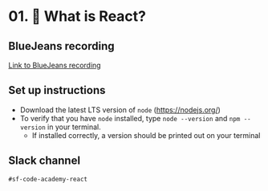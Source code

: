 # 01. 🤔 What is React?

## BlueJeans recording
[Link to BlueJeans recording](https://bluejeans.com/s/GSIKp)

## Set up instructions
  * Download the latest LTS version of `node` (https://nodejs.org/)
  * To verify that you have `node` installed, type `node --version` and `npm --version` in your terminal.
    * If installed correctly, a version should be printed out on your terminal

## Slack channel
`#sf-code-academy-react`
